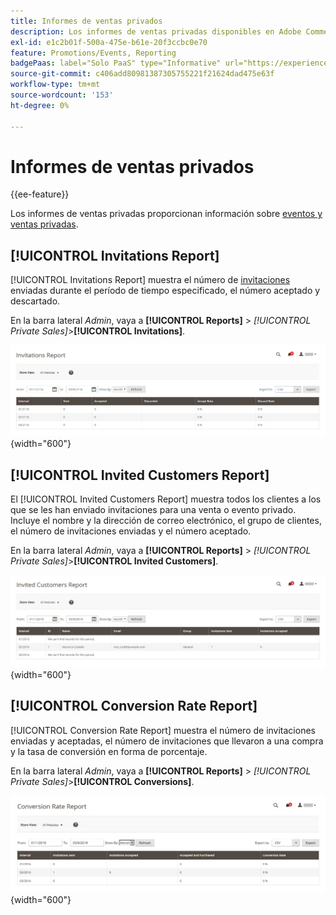 ```yaml
---
title: Informes de ventas privados
description: Los informes de ventas privadas disponibles en Adobe Commerce proporcionan información útil sobre eventos y ventas privadas.
exl-id: e1c2b01f-500a-475e-b61e-20f3ccbc0e70
feature: Promotions/Events, Reporting
badgePaas: label="Solo PaaS" type="Informative" url="https://experienceleague.adobe.com/es/docs/commerce/user-guides/product-solutions" tooltip="Se aplica solo a proyectos de Adobe Commerce en la nube (infraestructura PaaS administrada por Adobe) y a proyectos locales."
source-git-commit: c406add80981387305755221f21624dad475e63f
workflow-type: tm+mt
source-wordcount: '153'
ht-degree: 0%

---
```


# Informes de ventas privados

{{ee-feature}}

Los informes de ventas privadas proporcionan información sobre [eventos y ventas privadas](../merchandising-promotions/events-private-sales.md).

## [!UICONTROL Invitations Report]

[!UICONTROL Invitations Report] muestra el número de [invitaciones](../merchandising-promotions/invitations.md) enviadas durante el período de tiempo especificado, el número aceptado y descartado.

En la barra lateral _Admin_, vaya a **[!UICONTROL Reports]** > _[!UICONTROL Private Sales]_>**[!UICONTROL Invitations]**.

![Informe de invitaciones](./assets/private-sales-invitations.png){width="600"}

## [!UICONTROL Invited Customers Report]

El [!UICONTROL Invited Customers Report] muestra todos los clientes a los que se les han enviado invitaciones para una venta o evento privado. Incluye el nombre y la dirección de correo electrónico, el grupo de clientes, el número de invitaciones enviadas y el número aceptado.

En la barra lateral _Admin_, vaya a **[!UICONTROL Reports]** > _[!UICONTROL Private Sales]_>**[!UICONTROL Invited Customers]**.

![Informe de clientes invitados](./assets/private-sales-invited-customers.png){width="600"}

## [!UICONTROL Conversion Rate Report]

[!UICONTROL Conversion Rate Report] muestra el número de invitaciones enviadas y aceptadas, el número de invitaciones que llevaron a una compra y la tasa de conversión en forma de porcentaje.

En la barra lateral _Admin_, vaya a **[!UICONTROL Reports]** > _[!UICONTROL Private Sales]_>**[!UICONTROL Conversions]**.

![Informe de tasa de conversión](./assets/private-sales-conversions.png){width="600"}
